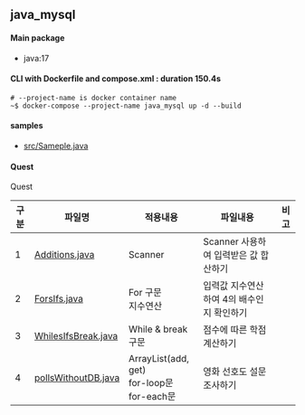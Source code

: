 ## java_mysql
#### Main package
- java:17

#### CLI with Dockerfile and compose.xml : duration 150.4s
```
# --project-name is docker container name
~$ docker-compose --project-name java_mysql up -d --build
```
#### samples
- [src/Sameple.java](./src/Sample.java)

#### Quest
<detail>
<summary>Quest</summary>

|구분|파일명|적용내용|파일내용|비고|
|--|--|--|--|--|
|1|[Additions.java](./src/Additions.java)|Scanner|Scanner 사용하여 입력받은 값 합산하기||
|2|[ForsIfs.java](./src/ForsIfs.java)|For 구문 <br> 지수연산|입력값 지수연산하여 4의 배수인지 확인하기||
|3|[WhilesIfsBreak.java](./src/WhilesIfsBreak.java)|While & break 구문|점수에 따른 학점 계산하기||
|4|[pollsWithoutDB.java](./src/pollsWithoutDB.java)|ArrayList(add, get) <br> for-loop문 <br> for-each문|영화 선호도 설문조사하기||

</detail>
